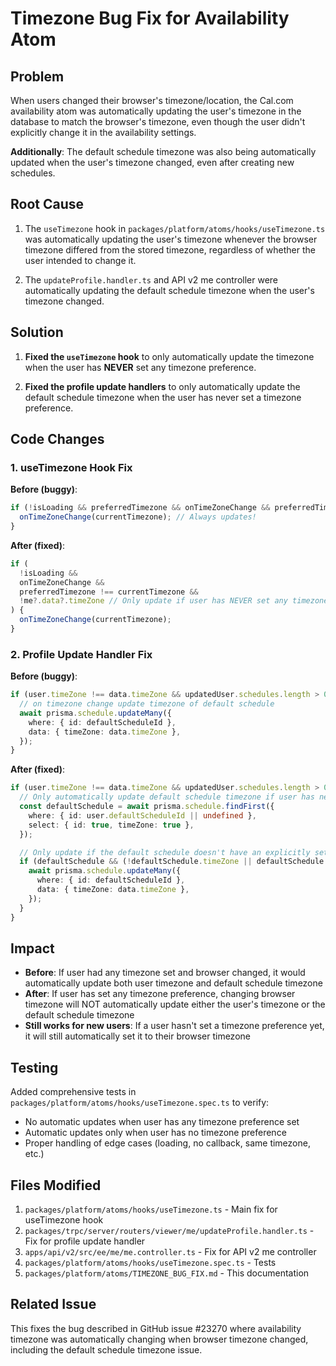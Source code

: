 # Timezone Bug Fix for Availability Atom

## Problem
When users changed their browser's timezone/location, the Cal.com availability atom was automatically updating the user's timezone in the database to match the browser's timezone, even though the user didn't explicitly change it in the availability settings.

**Additionally**: The default schedule timezone was also being automatically updated when the user's timezone changed, even after creating new schedules.

## Root Cause
1. The `useTimezone` hook in `packages/platform/atoms/hooks/useTimezone.ts` was automatically updating the user's timezone whenever the browser timezone differed from the stored timezone, regardless of whether the user intended to change it.

2. The `updateProfile.handler.ts` and API v2 me controller were automatically updating the default schedule timezone when the user's timezone changed.

## Solution
1. **Fixed the `useTimezone` hook** to only automatically update the timezone when the user has **NEVER** set any timezone preference.

2. **Fixed the profile update handlers** to only automatically update the default schedule timezone when the user has never set a timezone preference.

## Code Changes

### 1. useTimezone Hook Fix
**Before (buggy)**:
```typescript
if (!isLoading && preferredTimezone && onTimeZoneChange && preferredTimezone !== currentTimezone) {
  onTimeZoneChange(currentTimezone); // Always updates!
}
```

**After (fixed)**:
```typescript
if (
  !isLoading && 
  onTimeZoneChange && 
  preferredTimezone !== currentTimezone &&
  !me?.data?.timeZone // Only update if user has NEVER set any timezone preference
) {
  onTimeZoneChange(currentTimezone);
}
```

### 2. Profile Update Handler Fix
**Before (buggy)**:
```typescript
if (user.timeZone !== data.timeZone && updatedUser.schedules.length > 0) {
  // on timezone change update timezone of default schedule
  await prisma.schedule.updateMany({
    where: { id: defaultScheduleId },
    data: { timeZone: data.timeZone },
  });
}
```

**After (fixed)**:
```typescript
if (user.timeZone !== data.timeZone && updatedUser.schedules.length > 0) {
  // Only automatically update default schedule timezone if user has never set a timezone preference
  const defaultSchedule = await prisma.schedule.findFirst({
    where: { id: user.defaultScheduleId || undefined },
    select: { id: true, timeZone: true },
  });

  // Only update if the default schedule doesn't have an explicitly set timezone
  if (defaultSchedule && (!defaultSchedule.timeZone || defaultSchedule.timeZone === user.timeZone)) {
    await prisma.schedule.updateMany({
      where: { id: defaultScheduleId },
      data: { timeZone: data.timeZone },
    });
  }
}
```

## Impact
- **Before**: If user had any timezone set and browser changed, it would automatically update both user timezone and default schedule timezone
- **After**: If user has set any timezone preference, changing browser timezone will NOT automatically update either the user's timezone or the default schedule timezone
- **Still works for new users**: If a user hasn't set a timezone preference yet, it will still automatically set it to their browser timezone

## Testing
Added comprehensive tests in `packages/platform/atoms/hooks/useTimezone.spec.ts` to verify:
- No automatic updates when user has any timezone preference set
- Automatic updates only when user has no timezone preference
- Proper handling of edge cases (loading, no callback, same timezone, etc.)

## Files Modified
1. `packages/platform/atoms/hooks/useTimezone.ts` - Main fix for useTimezone hook
2. `packages/trpc/server/routers/viewer/me/updateProfile.handler.ts` - Fix for profile update handler
3. `apps/api/v2/src/ee/me/me.controller.ts` - Fix for API v2 me controller
4. `packages/platform/atoms/hooks/useTimezone.spec.ts` - Tests
5. `packages/platform/atoms/TIMEZONE_BUG_FIX.md` - This documentation

## Related Issue
This fixes the bug described in GitHub issue #23270 where availability timezone was automatically changing when browser timezone changed, including the default schedule timezone issue.
